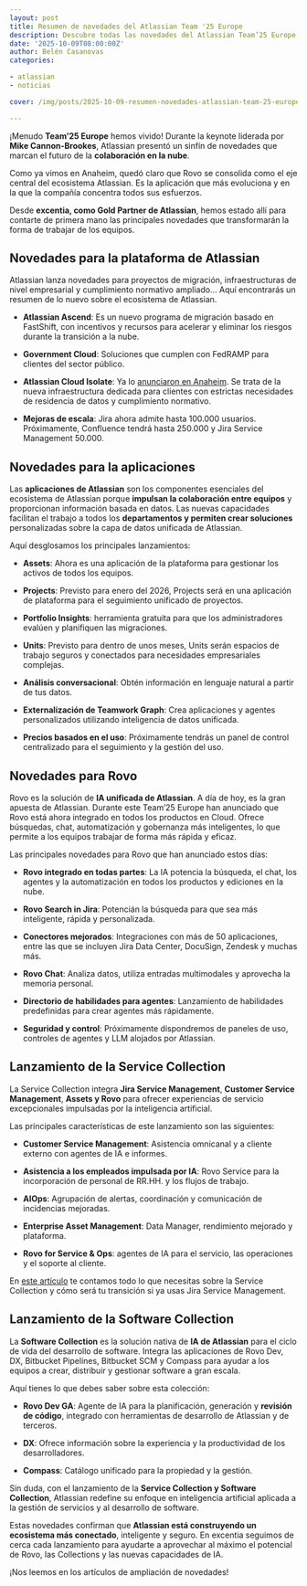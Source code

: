 ```yaml
---
layout: post
title: Resumen de novedades del Atlassian Team '25 Europe
description: Descubre todas las novedades del Atlassian Team’25 Europe, Rovo, Service Collection, Software Collection y más.
date: '2025-10-09T08:00:00Z'
author: Belén Casanovas
categories:

- atlassian
- noticias

cover: /img/posts/2025-10-09-resumen-novedades-atlassian-team-25-europe.png

---
```


¡Menudo **Team’25 Europe** hemos vivido! Durante la keynote liderada por **Mike Cannon-Brookes**, Atlassian presentó un sinfín de novedades que marcan el futuro de la **colaboración en la nube**.

Como ya vimos en Anaheim, quedó claro que Rovo se consolida como el eje central del ecosistema Atlassian. Es la aplicación que más evoluciona y en la que la compañía concentra todos sus esfuerzos.

Desde **excentia, como Gold Partner de Atlassian**, hemos estado allí para contarte de primera mano las principales novedades que transformarán la forma de trabajar de los equipos.

<h2>Novedades para la plataforma de Atlassian</h2>

Atlassian lanza novedades para proyectos de migración, infraestructuras de nivel empresarial y cumplimiento normativo ampliado... Aquí encontrarás un resumen de lo nuevo sobre el ecosistema de Atlassian. 

- **Atlassian Ascend**: Es un nuevo programa de migración basado en FastShift, con incentivos y recursos para acelerar y eliminar los riesgos durante la transición a la nube. <br>

- **Government Cloud**: Soluciones que cumplen con FedRAMP para clientes del sector público. <br>

- **Atlassian Cloud Isolate**: Ya lo [anunciaron en Anaheim](/novedades-atlassian-cloud-platform-team-25). Se trata de la nueva infraestructura dedicada para clientes con estrictas necesidades de residencia de datos y cumplimiento normativo. <br>

- **Mejoras de escala**: Jira ahora admite hasta 100.000 usuarios. Próximamente, Confluence tendrá hasta 250.000 y Jira Service Management 50.000. <br>


<h2>Novedades para la aplicaciones</h2>

Las **aplicaciones de Atlassian** son los componentes esenciales del ecosistema de Atlassian porque **impulsan la colaboración entre equipos** y proporcionan información basada en datos. Las nuevas capacidades facilitan el trabajo a todos los **departamentos y permiten crear soluciones** personalizadas sobre la capa de datos unificada de Atlassian.

Aquí desglosamos los principales lanzamientos: 

- **Assets**: Ahora es una aplicación de la plataforma para gestionar los activos de todos los equipos. <br>

- **Projects**: Previsto para enero del 2026, Projects será en una aplicación de plataforma para el seguimiento unificado de proyectos. <br>

- **Portfolio Insights**: herramienta gratuita para que los administradores evalúen y planifiquen las migraciones. <br>

- **Units**: Previsto para dentro de unos meses, Units serán espacios de trabajo seguros y conectados para necesidades empresariales complejas. <br>

- **Análisis conversacional**: Obtén información en lenguaje natural a partir de tus datos. <br>

- **Externalización de Teamwork Graph**: Crea aplicaciones y agentes personalizados utilizando inteligencia de datos unificada. <br>

- **Precios basados en el uso**: Próximamente tendrás un panel de control centralizado para el seguimiento y la gestión del uso.


<h2>Novedades para Rovo</h2>

Rovo es la solución de **IA unificada de Atlassian**. A día de hoy, es la gran apuesta de Atlassian. Durante este Team’25 Europe han anunciado que Rovo está ahora integrado en todos los productos en Cloud. Ofrece búsquedas, chat, automatización y gobernanza más inteligentes, lo que permite a los equipos trabajar de forma más rápida y eficaz. 

Las principales novedades para Rovo que han anunciado estos días: 

- **Rovo integrado en todas partes**: La IA potencia la búsqueda, el chat, los agentes y la automatización en todos los productos y ediciones en la nube. <br>

- **Rovo Search in Jira**: Potencián la búsqueda para que sea más inteligente, rápida y personalizada. <br>


- **Conectores mejorados**: Integraciones con más de 50 aplicaciones, entre las que se incluyen Jira Data Center, DocuSign, Zendesk y muchas más. <br>


- **Rovo Chat**: Analiza datos, utiliza entradas multimodales y aprovecha la memoria personal. <br>


- **Directorio de habilidades para agentes**: Lanzamiento de habilidades predefinidas para crear agentes más rápidamente. <br>


- **Seguridad y control**: Próximamente dispondremos de paneles de uso, controles de agentes y LLM alojados por Atlassian. <br>



<h2>Lanzamiento de la Service Collection</h2>

La Service Collection integra **Jira Service Management**, **Customer Service Management**, **Assets y Rovo** para ofrecer experiencias de servicio excepcionales impulsadas por la inteligencia artificial.

Las principales características de este lanzamiento son las siguientes: 

- **Customer Service Management**: Asistencia omnicanal y a cliente externo con agentes de IA e informes. <br>

- **Asistencia a los empleados impulsada por IA**: Rovo Service para la incorporación de personal de RR.HH. y los flujos de trabajo. <br>

- **AIOps**: Agrupación de alertas, coordinación y comunicación de incidencias mejoradas. <br>

- **Enterprise Asset Management**: Data Manager, rendimiento mejorado y plataforma. <br>

- **Rovo for Service & Ops**: agentes de IA para el servicio, las operaciones y el soporte al cliente. <br>

En [este artículo](/que-es-service-collection) te contamos todo lo que necesitas sobre la Service Collection y cómo será tu transición si ya usas Jira Service Management. 


<h2>Lanzamiento de la Software Collection</h2>

La **Software Collection** es la solución nativa de **IA de Atlassian** para el ciclo de vida del desarrollo de software. Integra las aplicaciones de Rovo Dev, DX, Bitbucket Pipelines, Bitbucket SCM y Compass para ayudar a los equipos a crear, distribuir y gestionar software a gran escala.

Aquí tienes lo que debes saber sobre esta colección: 

- **Rovo Dev GA**: Agente de IA para la planificación, generación y **revisión de código**, integrado con herramientas de desarrollo de Atlassian y de terceros.

- **DX**: Ofrece información sobre la experiencia y la productividad de los desarrolladores.

- **Compass**: Catálogo unificado para la propiedad y la gestión.

Sin duda, con el lanzamiento de la **Service Collection y Software Collection**, Atlassian redefine su enfoque en inteligencia artificial aplicada a la gestión de servicios y al desarrollo de software.

Estas novedades confirman que **Atlassian está construyendo un ecosistema más conectado**, inteligente y seguro. En excentia seguimos de cerca cada lanzamiento para ayudarte a aprovechar al máximo el potencial de Rovo, las Collections y las nuevas capacidades de IA.

¡Nos leemos en los artículos de ampliación de novedades!
